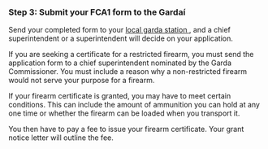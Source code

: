 ###  **Step 3: Submit your FCA1 form to the Gardaí**

Send your completed form to your [ local garda station
](https://www.garda.ie/en/contact-us/station-directory/) , and a chief
superintendent or a superintendent will decide on your application.

If you are seeking a certificate for a restricted firearm, you must send the
application form to a chief superintendent nominated by the Garda
Commissioner. You must include a reason why a non-restricted firearm would not
serve your purpose for a firearm.

If your firearm certificate is granted, you may have to meet certain
conditions. This can include the amount of ammunition you can hold at any one
time or whether the firearm can be loaded when you transport it.

You then have to pay a fee to issue your firearm certificate. Your grant
notice letter will outline the fee.
